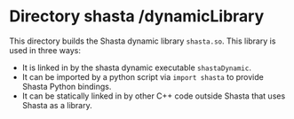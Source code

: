 # Directory shasta /dynamicLibrary

This directory builds the Shasta dynamic library `shasta.so`.
This library is used in three ways:

* It is linked in by the shasta dynamic executable `shastaDynamic`.
* It can be imported by a python script via `import shasta` to provide Shasta Python bindings.
* It can be statically linked in by other C++ code outside Shasta that uses Shasta as a library.
